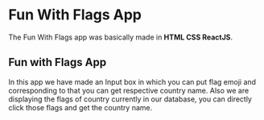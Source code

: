 # Fun With Flags App

The Fun With Flags app was basically made in **HTML CSS ReactJS**. 


## Fun with Flags App
 
 In this app we have made an Input box in which you can put flag emoji and corresponding to that you can get respective country name.
 Also we are displaying the flags of country currently in our database, you can directly click those flags and get the country name.


